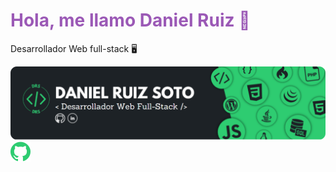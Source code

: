 <h1 style="color: #9b59b6">Hola, me llamo Daniel Ruiz 👋</h1>
<p>Desarrollador Web full-stack 🖥️</p>
<img src="https://raw.githubusercontent.com/DanieloDEV24/DanieloDEV24/main/bannerGitHub-modified.png">
<a><img src="https://raw.githubusercontent.com/DanieloDEV24/DanieloDEV24/main/githubicon2.png"> 
</a>
